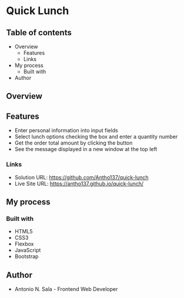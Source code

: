 # Quick Lunch

## Table of contents

- Overview
  - Features
  - Links
- My process
  - Built with
- Author

## Overview

## Features

- Enter personal information into input fields
- Select lunch options checking the box and enter a quantity number
- Get the order total amount by clicking the button
- See the message displayed in a new window at the top left

### Links

- Solution URL: https://github.com/Antho137/quick-lunch
- Live Site URL: https://antho137.github.io/quick-lunch/

## My process

### Built with

- HTML5
- CSS3
- Flexbox
- JavaScript
- Bootstrap

## Author

- Antonio N. Sala - Frontend Web Developer 